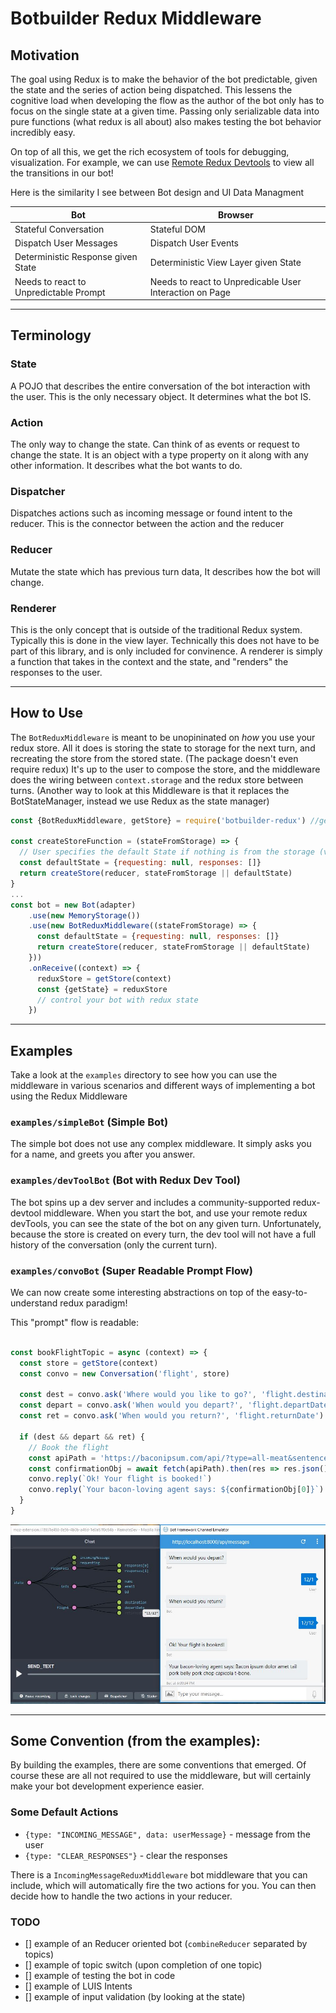 # Botbuilder Redux Middleware

## Motivation
The goal using Redux is to make the behavior of the bot predictable, given the state and the series of action being dispatched. This lessens the cognitive load when developing the flow as the author of the bot only has to focus on the single state at a given time. Passing only serializable data into pure functions (what redux is all about) also makes testing the bot behavior incredibly easy. 

On top of all this, we get the rich ecosystem of tools for debugging, visualization.  For example, we can use [Remote Redux Devtools](https://github.com/zalmoxisus/remote-redux-devtools) to view all the transitions in our bot!

Here is the similarity I see between Bot design and UI Data Managment

| Bot                                          | Browser                                                  |
|----------------------------------------------|----------------------------------------------------------|
| Stateful Conversation                        | Stateful DOM                                             |
| Dispatch User Messages                       | Dispatch User Events                                     |
| Deterministic Response given State           | Deterministic View Layer given State                     |
| Needs to react to Unpredictable Prompt       | Needs to react to Unpredicable User Interaction on Page  |


-------------

## Terminology
### State
A POJO that describes the entire conversation of the bot interaction with the user. This is the only necessary object. It determines what the bot IS.

### Action
The only way to change the state. Can think of as events or request to change the state. It is an object with a type property on it along with any other information. It describes what the bot wants to do.
‎
### Dispatcher
Dispatches actions such as incoming message or found intent to the reducer. This is the connector between the action and the reducer
‎
### Reducer
Mutate the state which has previous turn data, It describes how the bot will change.

### Renderer
This is the only concept that is outside of the traditional Redux system.  Typically this is done in the view layer.  Technically this does not have to be part of this library, and is only included for convinence.  A renderer is simply a function that takes in the context and the state, and "renders" the responses to the user.

------------

## How to Use

The `BotReduxMiddleware` is meant to be unopininated on _how_ you use your redux store.  All it does is storing the state to storage for the next turn, and recreating the store from the stored state.  (The package doesn't even require redux)  It's up to the user to compose the store, and the middleware does the wiring between `context.storage` and the redux store between turns.  (Another way to look at this Middleware is that it replaces the BotStateManager, instead we use Redux as the state manager)

```js
const {BotReduxMiddleware, getStore} = require('botbuilder-redux') //getStore is simply a helper function

const createStoreFunction = (stateFromStorage) => {
  // User specifies the default State if nothing is from the storage (very first turn)
  const defaultState = {requesting: null, responses: []} 
  return createStore(reducer, stateFromStorage || defaultState)
}
...
const bot = new Bot(adapter)
    .use(new MemoryStorage())
    .use(new BotReduxMiddleware((stateFromStorage) => {
      const defaultState = {requesting: null, responses: []}
      return createStore(reducer, stateFromStorage || defaultState)
    }))
    .onReceive((context) => {
      reduxStore = getStore(context)
      const {getState} = reduxStore
      // control your bot with redux state
    })
```

------------
## Examples

Take a look at the `examples` directory to see how you can use the middleware in various scenarios and different ways of implementing a bot using the Redux Middleware

### `examples/simpleBot` (Simple Bot)
The simple bot does not use any complex middleware.  It simply asks you for a name, and greets you after you answer.

### `examples/devToolBot` (Bot with Redux Dev Tool)
The bot spins up a dev server and includes a community-supported redux-devtool middleware.  When you start the bot, and use your remote redux devTools, you can see the state of the bot on any given turn.  Unfortunately, because the store is created on every turn, the dev tool will not have a full history of the conversation (only the current turn).

### `examples/convoBot` (Super Readable Prompt Flow)
We can now create some interesting abstractions on top of the easy-to-understand redux paradigm!

This "prompt" flow is readable:

```js

const bookFlightTopic = async (context) => {
  const store = getStore(context)
  const convo = new Conversation('flight', store)
  
  const dest = convo.ask('Where would you like to go?', 'flight.destination')
  const depart = convo.ask('When would you depart?', 'flight.departDate')
  const ret = convo.ask('When would you return?', 'flight.returnDate')

  if (dest && depart && ret) {
    // Book the flight
    const apiPath = 'https://baconipsum.com/api/?type=all-meat&sentences=1&start-with-lorem=1'
    const confirmationObj = await fetch(apiPath).then(res => res.json())
    convo.reply(`Ok! Your flight is booked!`)
    convo.reply(`Your bacon-loving agent says: ${confirmationObj[0]}`)
  }
}
```
![devtools](assets/devtoolsCapture.jpg)

-------------
## Some Convention (from the examples):

By building the examples, there are some conventions that emerged.  Of course these are all not required to use the middleware, but will certainly make your bot development experience easier.

### Some Default Actions
* `{type: "INCOMING_MESSAGE", data: userMessage}` - message from the user
* `{type: "CLEAR_RESPONSES"}` - clear the responses

There is a `IncomingMessageReduxMiddleware` bot middleware that you can include, which will automatically fire the two actions for you. You can then decide how to handle the two actions in your reducer.

### TODO
- [] example of an Reducer oriented bot (`combineReducer` separated by topics)
- [] example of topic switch (upon completion of one topic)
- [] example of testing the bot in code
- [] example of LUIS Intents
- [] example of input validation (by looking at the state)